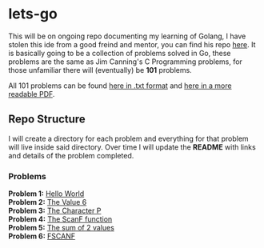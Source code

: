 # lets-go

This will be on ongoing repo documenting my learning of Golang, I have stolen this ide from a good freind and mentor, you can find his repo [here](https://github.com/Xercoy/Go_101). It is basically going to be a collection of problems solved in Go, these problems are the same as Jim Canning's C Programming problems, for those unfamiliar there will (eventually) be **101** problems.

All 101 problems can be found [here in .txt format](https://github.com/shan5742/lets-go/blob/master/101.txt) and [here in a more readable PDF](https://github.com/shan5742/lets-go/blob/master/101.pdf).

## Repo Structure

I will create a directory for each problem and everything for that problem will live inside said directory. Over time I will update the **README** with links and details of the problem completed.

### Problems

**Problem 1:** [Hello World](https://github.com/shan5742/lets-go/tree/master/01_HelloWorld)<br/>
**Problem 2:** [The Value 6](https://github.com/shan5742/lets-go/tree/master/02_Value6)<br/>
**Problem 3:** [The Character P](https://github.com/shan5742/lets-go/tree/master/03_CharacterP)<br/>
**Problem 4:** [The ScanF function](https://github.com/shan5742/lets-go/tree/master/04_ScanF)<br/>
**Problem 5:** [The sum of 2 values](https://github.com/shan5742/lets-go/tree/master/05_Sum)<br/>
**Problem 6:** [FSCANF](https://github.com/shan5742/lets-go/tree/master/06_fscanf)<br/>
